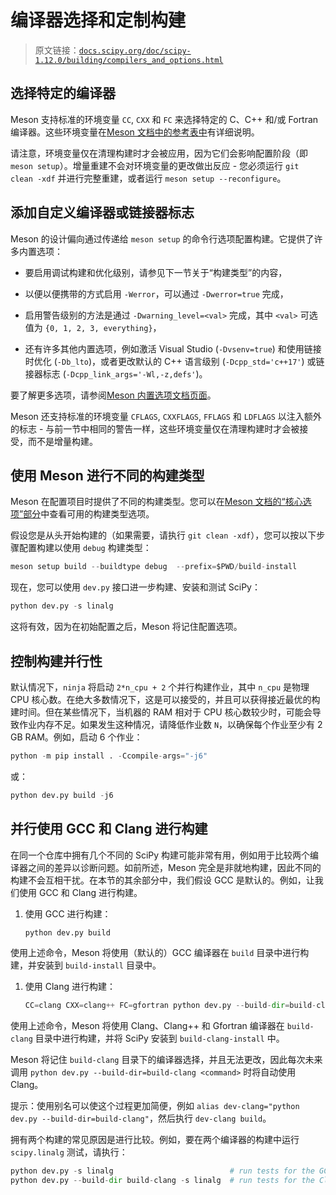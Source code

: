 # 编译器选择和定制构建

> 原文链接：[`docs.scipy.org/doc/scipy-1.12.0/building/compilers_and_options.html`](https://docs.scipy.org/doc/scipy-1.12.0/building/compilers_and_options.html)

## 选择特定的编译器

Meson 支持标准的环境变量 `CC`, `CXX` 和 `FC` 来选择特定的 C、C++ 和/或 Fortran 编译器。这些环境变量在[Meson 文档中的参考表中](https://mesonbuild.com/Reference-tables.html#compiler-and-linker-flag-environment-variables)有详细说明。

请注意，环境变量仅在清理构建时才会被应用，因为它们会影响配置阶段（即 `meson setup`）。增量重建不会对环境变量的更改做出反应 - 您必须运行 `git clean -xdf` 并进行完整重建，或者运行 `meson setup --reconfigure`。

## 添加自定义编译器或链接器标志

Meson 的设计偏向通过传递给 `meson setup` 的命令行选项配置构建。它提供了许多内置选项：

+   要启用调试构建和优化级别，请参见下一节关于“构建类型”的内容，

+   以便以便携带的方式启用 `-Werror`，可以通过 `-Dwerror=true` 完成，

+   启用警告级别的方法是通过 `-Dwarning_level=<val>` 完成，其中 `<val>` 可选值为 `{0, 1, 2, 3, everything}`，

+   还有许多其他内置选项，例如激活 Visual Studio (`-Dvsenv=true`) 和使用链接时优化 (`-Db_lto`)，或者更改默认的 C++ 语言级别 (`-Dcpp_std='c++17'`) 或链接器标志 (`-Dcpp_link_args='-Wl,-z,defs'`)。

要了解更多选项，请参阅[Meson 内置选项文档页面](https://mesonbuild.com/Builtin-options.html)。

Meson 还支持标准的环境变量 `CFLAGS`, `CXXFLAGS`, `FFLAGS` 和 `LDFLAGS` 以注入额外的标志 - 与前一节中相同的警告一样，这些环境变量仅在清理构建时才会被接受，而不是增量构建。

## 使用 Meson 进行不同的构建类型

Meson 在配置项目时提供了不同的构建类型。您可以在[Meson 文档的“核心选项”部分](https://mesonbuild.com/Builtin-options.html#core-options)中查看可用的构建类型选项。

假设您是从头开始构建的（如果需要，请执行 `git clean -xdf`），您可以按以下步骤配置构建以使用 `debug` 构建类型：

```py
meson setup build --buildtype debug  --prefix=$PWD/build-install 
```

现在，您可以使用 `dev.py` 接口进一步构建、安装和测试 SciPy：

```py
python dev.py -s linalg 
```

这将有效，因为在初始配置之后，Meson 将记住配置选项。

## 控制构建并行性

默认情况下，`ninja` 将启动 `2*n_cpu + 2` 个并行构建作业，其中 `n_cpu` 是物理 CPU 核心数。在绝大多数情况下，这是可以接受的，并且可以获得接近最优的构建时间。但在某些情况下，当机器的 RAM 相对于 CPU 核心数较少时，可能会导致作业内存不足。如果发生这种情况，请降低作业数 `N`，以确保每个作业至少有 2 GB RAM。例如，启动 6 个作业：

```py
python -m pip install . -Ccompile-args="-j6" 
```

或：

```py
python dev.py build -j6 
```

## 并行使用 GCC 和 Clang 进行构建

在同一个仓库中拥有几个不同的 SciPy 构建可能非常有用，例如用于比较两个编译器之间的差异以诊断问题。如前所述，Meson 完全是非就地构建，因此不同的构建不会互相干扰。在本节的其余部分中，我们假设 GCC 是默认的。例如，让我们使用 GCC 和 Clang 进行构建。

1.  使用 GCC 进行构建：

    ```py
    python dev.py build 
    ```

使用上述命令，Meson 将使用（默认的）GCC 编译器在 `build` 目录中进行构建，并安装到 `build-install` 目录中。

1.  使用 Clang 进行构建：

    ```py
    CC=clang CXX=clang++ FC=gfortran python dev.py --build-dir=build-clang build 
    ```

使用上述命令，Meson 将使用 Clang、Clang++ 和 Gfortran 编译器在 `build-clang` 目录中进行构建，并将 SciPy 安装到 `build-clang-install` 中。

Meson 将记住 `build-clang` 目录下的编译器选择，并且无法更改，因此每次未来调用 `python dev.py --build-dir=build-clang <command>` 时将自动使用 Clang。

提示：使用别名可以使这个过程更加简便，例如 `alias dev-clang="python dev.py --build-dir=build-clang"`，然后执行 `dev-clang build`。

拥有两个构建的常见原因是进行比较。例如，要在两个编译器的构建中运行 `scipy.linalg` 测试，请执行：

```py
python dev.py -s linalg                          # run tests for the GCC build
python dev.py --build-dir build-clang -s linalg  # run tests for the Clang build 
```
